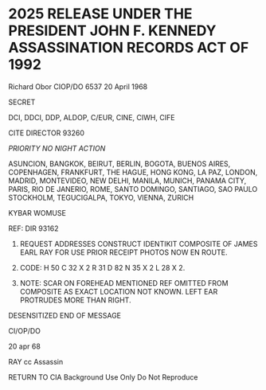 # 2025 RELEASE UNDER THE PRESIDENT JOHN F. KENNEDY ASSASSINATION RECORDS ACT OF 1992

Richard Obor
CIOP/DO
6537
20 April 1968

SECRET

DCI, DDCI, DDP, ALDOP,
C/EUR, CINE, CIWH, CIFE

CITE DIRECTOR 93260

*PRIORITY NO NIGHT ACTION*

ASUNCION, BANGKOK, BEIRUT, BERLIN, BOGOTA, BUENOS AIRES,
COPENHAGEN, FRANKFURT, THE HAGUE, HONG KONG, LA PAZ, LONDON,
MADRID, MONTEVIDEO, NEW DELHI, MANILA, MUNICH, PANAMA CITY,
PARIS, RIO DE JANERIO, ROME, SANTO DOMINGO, SANTIAGO, SAO PAULO
STOCKHOLM, TEGUCIGALPA, TOKYO, VIENNA, ZURICH

KYBAR WOMUSE

REF: DIR 93162

1.  REQUEST ADDRESSES CONSTRUCT IDENTIKIT COMPOSITE
    OF JAMES EARL RAY FOR USE PRIOR RECEIPT PHOTOS NOW EN ROUTE.

2.  CODE: H 50 C 32 X 2 R 31 D 82 N 35 X 2 L 28 X 2.

3.  NOTE: SCAR ON FOREHEAD MENTIONED REF OMITTED FROM
    COMPOSITE AS EXACT LOCATION NOT KNOWN. LEFT EAR PROTRUDES MORE
    THAN RIGHT.

DESENSITIZED
END OF MESSAGE

CI/OP/DO

20 apr 68

RAY
cc Assassin

RETURN TO CIA
Background Use Only
Do Not Reproduce
